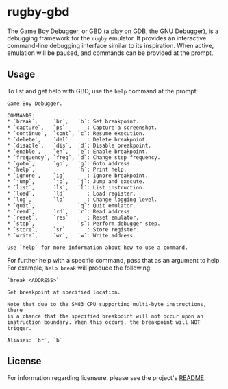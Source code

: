 # rugby-gbd

The Game Boy Debugger, or GBD (a play on GDB, the GNU Debugger), is a debugging
framework for the `rugby` emulator. It provides an interactive command-line
debugging interface similar to its inspiration. When active, emulation will be
paused, and commands can be provided at the prompt.

## Usage

To list and get help with GBD, use the `help` command at the prompt:

```
Game Boy Debugger.

COMMANDS:
* `break`,     `br`,   `b`: Set breakpoint.
* `capture`,   `ps`       : Capture a screenshot.
* `continue`,  `cont`, `c`: Resume execution.
* `delete`,    `del`      : Delete breakpoint.
* `disable`,   `dis`,  `d`: Disable breakpoint.
* `enable`,    `en`,   `e`: Enable breakpoint.
* `frequency`, `freq`, `d`: Change step frequency.
* `goto`,      `go`,   `g`: Goto address.
* `help`,              `h`: Print help.
* `ignore`,    `ig`       : Ignore breakpoint.
* `jump`,      `jp`,   `j`: Jump and execute.
* `list`,      `ls`,   `l`: List instruction.
* `load`,      `ld`       : Load register.
* `log`,       `lo`       : Change logging level.
* `quit`,              `q`: Quit emulator.
* `read`,      `rd`,   `r`: Read address.
* `reset`,     `res`      : Reset emulator.
* `step`,              `s`: Perform debugger step.
* `store`,     `sr`       : Store register.
* `write`,     `wr`,   `w`: Write address.

Use `help` for more information about how to use a command.
```

For further help with a specific command, pass that as an argument to help. For
example, `help break` will produce the following:

```
`break <ADDRESS>`

Set breakpoint at specified location.

Note that due to the SM83 CPU supporting multi-byte instructions, there
is a chance that the specified breakpoint will not occur upon an
instruction boundary. When this occurs, the breakpoint will NOT trigger.

Aliases: `br`, `b`
```

## License

For information regarding licensure, please see the project's [README][license].

<!--
  Reference-style links
-->

<!-- License -->
[license]: /README.md#license
